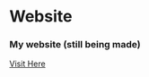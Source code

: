 # Website

### My website (still being made)

[Visit Here](https://yashsavalia1.github.io/Website/)
